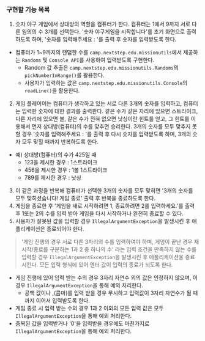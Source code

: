 ### 구현할 기능 목록
1. 숫자 야구 게임에서 상대방의 역할을 컴퓨터가 한다. 컴퓨터는 1에서 9까지 서로 다른 임의의 수 3개를 선택한다. '숫자 야구게임을 시작합니다'를 초기 화면으로 출력하도록 하며, '숫자를 입력해주세요 : '를 출력 후 숫자를 입력받도록 한다. 
* 컴퓨터가 1~9까지의 랜덤한 수를 `camp.nextstep.edu.missionutils`에서 제공하는 `Randoms` 및 `Console API`를 사용하여 입력받도록 구현한다.
    * Random 값 추출은 `camp.nextstep.edu.missionutils.Randoms`의 `pickNumberInRange()`를 활용한다.
    * 사용자가 입력하는 값은 `camp.nextstep.edu.missionutils.Console`의 `readLine()`을 활용한다.
2. 게임 플레이어는 컴퓨터가 생각하고 있는 서로 다른 3개의 숫자를 입력하고, 컴퓨터는 입력한 숫자에 대한 결과를 출력한다. 같은 수가 같은 자리에 있으면 스트라이크, 다른 자리에 있으면 볼, 같은 수가 전혀 없으면 낫싱이란 힌트를 얻고, 그 힌트를 이용해서 먼저 상대방(컴퓨터)의 수를 맞추면 승리한다. 3개의 숫자를 모두 맞추지 못할 경우 '숫자를 입력해주세요 : '를 출력 후 다시 숫자를 입력받도록 하며, 3개의 숫자 모두 맞힐 때까지 반복하도록 한다.
+ 예) 상대방(컴퓨터)의 수가 425일 때
    * 123을 제시한 경우 : 1스트라이크
    * 456을 제시한 경우 : 1볼 1스트라이크
    * 789를 제시한 경우 : 낫싱
3. 이 같은 과정을 반복해 컴퓨터가 선택한 3개의 숫자를 모두 맞히면 '3개의 숫자를 모두 맞히셨습니다! 게임 종료' 출력 후 반복을 종료하도록 한다.
4. 게임을 종료한 후 '게임을 새로 시작하려면 1, 종료하려면 2를 입력하세요.'를 출력 후 1또는 2의 수를 입력 받아 게임을 다시 시작하거나 완전히 종료할 수 있다. 
5. 사용자가 잘못된 값을 입력할 경우 `IllegalArgumentException`을 발생시킨 후 애플리케이션은 종료되어야 한다.
>'게임 진행의 경우 서로 다른 3자리의 수를 입력하여야 하며, 게임이 끝난 경우 재시작/종료를 구분하는 1과 2 중 하나의 수'
라는 입력 조건을 만족하지 않는 수를 입력할 경우 `IllegalArgumentException`을 발생시킨 후 애플리케이션을 종료시킨다. 모든 입력 형식에 있어 엔터 값이 입력의 종료가 되도록 한다.
* 게임 진행에 있어 입력 받는 수의 경우 3자리 자연수 외의 값은 인정하지 않으며, 이 경우 `IllegalArgumentException`을 통해 예외 처리한다.
    * 공백 값이나 ,(콤마)를 입력 받을 경우 무시하고 입력값이 3자리 자연수가 될 때까지 이어서 입력받도록 한다.
* 게임 종료 시 입력 받는 수의 경우 1과 2 이외의 모든 입력 값은 모두 `IllegalArgumentException`을 통해 예외 처리한다.
* 중복된 값을 입력받거나 '0'을 입력받을 경우에도 마찬가지로 `IllegalArgumentException`을 통해 예외 처리한다.
